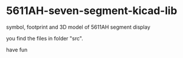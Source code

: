 # 5611AH-seven-segment-kicad-lib
symbol, footprint and 3D model of 5611AH segment display

you find the files in folder "src".

have fun